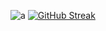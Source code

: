 ![a](https://github.com/mijaleta/mijaleta/assets/101978426/f2e242ba-a755-4f0e-a230-45fd44a6b2d1)
[![GitHub Streak](https://streak-stats.demolab.com?user=mijaleta)](https://git.io/streak-stats)
